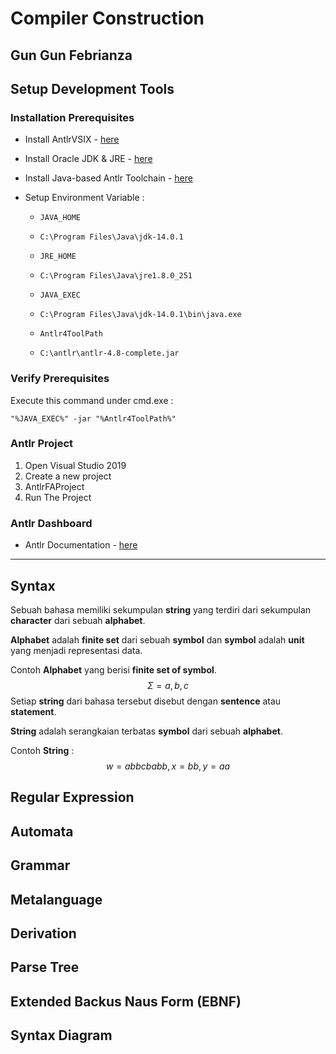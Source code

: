 # Compiler Construction

## Gun Gun Febrianza

## Setup Development Tools

### Installation Prerequisites

- Install AntlrVSIX - [here](https://marketplace.visualstudio.com/items?itemName=KenDomino.AntlrVSIX)

- Install Oracle JDK & JRE - [here](https://www.oracle.com/technetwork/java/javase/downloads/index.html)

- Install Java-based Antlr Toolchain - [here](https://www.antlr.org/download/antlr-4.8-complete.jar)

- Setup Environment Variable :

  - ```
    JAVA_HOME
    ```

  - ```
    C:\Program Files\Java\jdk-14.0.1
    ```

  - ```
    JRE_HOME
    ```

  - ```
    C:\Program Files\Java\jre1.8.0_251
    ```

  - ```
    JAVA_EXEC
    ```

  - ```
    C:\Program Files\Java\jdk-14.0.1\bin\java.exe
    ```

  - ```
    Antlr4ToolPath
    ```

  - ```
    C:\antlr\antlr-4.8-complete.jar
    ```

### Verify Prerequisites

Execute this command under cmd.exe :

```
"%JAVA_EXEC%" -jar "%Antlr4ToolPath%" 
```

### Antlr Project

1. Open Visual Studio 2019
2. Create a new project
3. AntlrFAProject
4. Run The Project

### Antlr Dashboard

- Antlr Documentation - [here](https://github.com/antlr/antlr4/blob/4.8/doc/index.md)

----------------

## Syntax

Sebuah bahasa memiliki sekumpulan **string** yang terdiri dari sekumpulan **character** dari sebuah **alphabet**. 

**Alphabet** adalah **finite set** dari sebuah **symbol** dan **symbol** adalah **unit** yang menjadi representasi data. 

Contoh **Alphabet** yang berisi **finite set of symbol**.
$$
Σ = {a, b, c}
$$
Setiap **string** dari bahasa tersebut disebut dengan **sentence** atau **statement**. 

**String** adalah serangkaian terbatas **symbol** dari sebuah **alphabet**. 

Contoh **String** :
$$
w = abbcbabb,  x = bb, y = aa
$$


## Regular Expression

## Automata

## Grammar

## Metalanguage 

## Derivation 

## Parse Tree

## Extended Backus Naus Form (EBNF) 

## Syntax Diagram